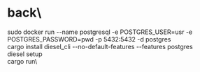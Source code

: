 # back\
sudo docker run --name postgresql -e POSTGRES_USER=usr -e POSTGRES_PASSWORD=pwd -p 5432:5432 -d postgres\
cargo install diesel_cli --no-default-features --features postgres\
diesel setup\
cargo run\
